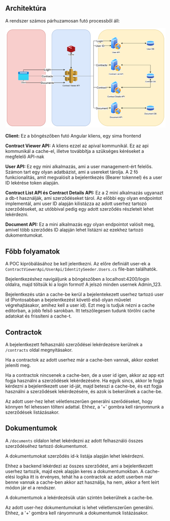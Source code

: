 ## Architektúra
A rendszer számos párhuzamosan futó processből áll:

![](ContractViewer.drawio.png)

**Client:** Ez a böngészőben futó Angular kliens, egy sima frontend

**Contract Viewer API:** A kliens ezzel az apival kommunikál. Ez az api kommunikál a cache-el, illetve továbbítja a szükséges kéréseket a megfelelő API-nak

**User API:** Ez egy mini alkalmazás, ami a user management-ért felelős. Számon tart egy olyan adatbázist, ami a usereket tárolja. A 2 fő funkcionalitás, amit megvalósít a bejelentkezés (Bearer tokennel) és a user ID lekérése token alapján.

**Contract List API és Contract Details API:** Ez a 2 mini alkalmazás ugyanazt a db-t használják, ami szerződéseket tárol. Az előbbi egy olyan endpointot implementál, ami user ID alapján kilistázza az adott userhez tartozó szerződéseket, az utóbbival pedig egy adott szerződés részleteit lehet lekérdezni.

**Document API:** Ez a mini alkalmazás egy olyan endpointot valósít meg, amivel több szerződés ID alapján lehet listázni az ezekhez tartozó dukomentumokat.

## Főbb folyamatok
A POC kipróbálásához be kell jelentkezni. Az előre definiált user-ek a `ContractViewerApi/UserApi/IdentitySeeder.Users.cs` file-ban találhatók. 

Bejelentkezéshez navigáljunk a böngészőben a localhost:4200/login oldalra, majd töltsük ki a login formot! A jelszó minden usernek Admin_123.

Bejelentkezés után a cache-be kerül a bejelentekezett userhez tartozó user id (Pontosabban a bejelentkezést követő első olyan művelet végrehajtásakor, amihez kell a user id). Ezt meg is tudjuk nézni a cache editorban, a jobb felső sarokban. Itt tetszőlegesen tudunk törölni cache adatokat és frissíteni a cache-t. 

## Contractok
A bejelentkezett felhasználó szerződései lekérdezésre kerülnek a `/contracts` oldal megnyitásakor. 

Ha a contractok az adott userhez már a cache-ben vannak, akkor ezeket jeleníti meg.

Ha a contractok nincsenek a cache-ben, de a user id igen, akkor az app ezt fogja használni a szerződések lekérdezésére. Ha egyik sincs, akkor le fogja kérdezni a bejelentkezett user id-ját, majd beteszi a cache-be, és ezt fogja használni a szerződések lekérdezésére, és azok is bekerülnek a cache-be. 

Az adott user-hez lehet véletlenszerűen generálni szerődéseket, hogy könnyen fel lehessen tölteni adattal. Ehhez, a '+' gombra kell rányomnunk a szerződések listázásakor.

## Dokumentumok
A `/documents` oldalon lehet lekérdezni az adott felhasználó összes szerződéséhez tartozó dokumentumot.

A dokumentumokat szerződés id-k listája alapján lehet lekérdezni.

Ehhez a backend lekérdezi az összes szerződést, ami a bejelentkezett userhez tartozik, majd ezek alapján keres a dokumentumokban. A cache-elési logika itt is érvényes, tehát ha a contractok az adott userben már benne vannak a cache-ben akkor azt használja, ha nem, akkor a fent leírt módon jár el a rendszer.

A dokumentumok a lekérdezésük után szintén bekerülnek a cache-be.

Az adott user-hez dokumentumokat is lehet véletlenszerűen generálni. Ehhez, a '+' gombra kell rányomnunk a dokumentumok listázásakor.
